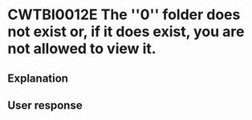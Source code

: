 # CWTBI0012E The ''0'' folder does not exist or, if it does exist, you are not allowed to view it.

## Explanation

## User response